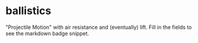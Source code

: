 # ballistics
"Projectile Motion" with air resistance and (eventually) lift.
Fill in the fields to see the markdown badge snippet.
